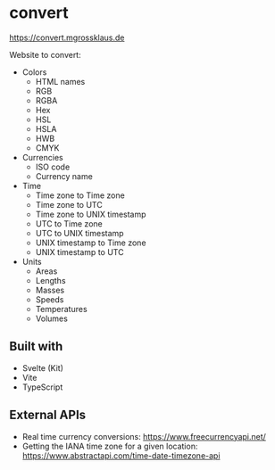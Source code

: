 # convert

https://convert.mgrossklaus.de

Website to convert:

- Colors
  - HTML names
  - RGB
  - RGBA
  - Hex
  - HSL
  - HSLA
  - HWB
  - CMYK
- Currencies
  - ISO code
  - Currency name
- Time
  - Time zone to Time zone
  - Time zone to UTC
  - Time zone to UNIX timestamp
  - UTC to Time zone
  - UTC to UNIX timestamp
  - UNIX timestamp to Time zone
  - UNIX timestamp to UTC
- Units
  - Areas
  - Lengths
  - Masses
  - Speeds
  - Temperatures
  - Volumes

## Built with

- Svelte (Kit)
- Vite
- TypeScript

## External APIs

- Real time currency conversions: https://www.freecurrencyapi.net/
- Getting the IANA time zone for a given location: https://www.abstractapi.com/time-date-timezone-api
